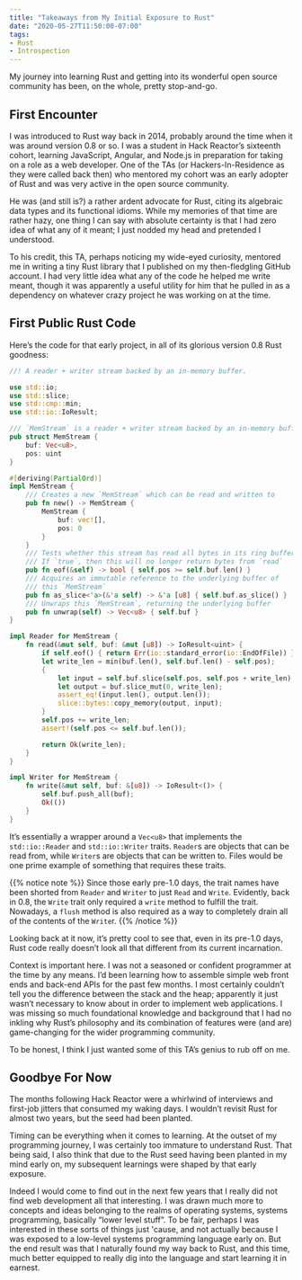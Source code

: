 ```yaml
---
title: "Takeaways from My Initial Exposure to Rust"
date: "2020-05-27T11:50:00-07:00"
tags:
- Rust
- Introspection
---
```


My journey into learning Rust and getting into its wonderful open source community has been, on the whole, pretty stop-and-go.

## First Encounter

I was introduced to Rust way back in 2014, probably around the time when it was around version 0.8 or so. I was a student in Hack Reactor’s sixteenth cohort, learning JavaScript, Angular, and Node.js in preparation for taking on a role as a web developer. One of the TAs (or Hackers-In-Residence as they were called back then) who mentored my cohort was an early adopter of Rust and was very active in the open source community.

He was (and still is?) a rather ardent advocate for Rust, citing its algebraic data types and its functional idioms. While my memories of that time are rather hazy, one thing I can say with absolute certainty is that I had zero idea of what any of it meant; I just nodded my head and pretended I understood.

To his credit, this TA, perhaps noticing my wide-eyed curiosity, mentored me in writing a tiny Rust library that I published on my then-fledgling GitHub account. I had very little idea what any of the
code he helped me write meant, though it was apparently a useful utility for him that he pulled in as a dependency on whatever crazy project he was working on at the time.

## First Public Rust Code

Here’s the code for that early project, in all of its glorious version 0.8 Rust goodness:

```rust
//! A reader + writer stream backed by an in-memory buffer.

use std::io;
use std::slice;
use std::cmp::min;
use std::io::IoResult;

/// `MemStream` is a reader + writer stream backed by an in-memory buffer
pub struct MemStream {
    buf: Vec<u8>,
    pos: uint    
}

#[deriving(PartialOrd)]
impl MemStream {
    /// Creates a new `MemStream` which can be read and written to 
    pub fn new() -> MemStream {
        MemStream {
            buf: vec![],
            pos: 0 
        }
    }
    /// Tests whether this stream has read all bytes in its ring buffer
    /// If `true`, then this will no longer return bytes from `read`
    pub fn eof(&self) -> bool { self.pos >= self.buf.len() }
    /// Acquires an immutable reference to the underlying buffer of 
    /// this `MemStream`
    pub fn as_slice<'a>(&'a self) -> &'a [u8] { self.buf.as_slice() }
    /// Unwraps this `MemStream`, returning the underlying buffer
    pub fn unwrap(self) -> Vec<u8> { self.buf }
}

impl Reader for MemStream {
    fn read(&mut self, buf: &mut [u8]) -> IoResult<uint> {
        if self.eof() { return Err(io::standard_error(io::EndOfFile)) }
        let write_len = min(buf.len(), self.buf.len() - self.pos);
        {   
            let input = self.buf.slice(self.pos, self.pos + write_len);
            let output = buf.slice_mut(0, write_len);
            assert_eq!(input.len(), output.len());
            slice::bytes::copy_memory(output, input);
        }
        self.pos += write_len;
        assert!(self.pos <= self.buf.len());

        return Ok(write_len);
    }
}

impl Writer for MemStream {
    fn write(&mut self, buf: &[u8]) -> IoResult<()> {
        self.buf.push_all(buf);
        Ok(())
    }
}
```

It’s essentially a wrapper around a `Vec<u8>` that implements the `std::io::Reader` and `std::io::Writer` traits. `Reader`s are objects that can be read from, while `Writer`s are objects that can be written to. Files would be one prime example of something that requires these traits. 

{{% notice note %}}
Since those early pre-1.0 days, the trait names have been shorted from `Reader` and `Writer` to just `Read` and `Write`. Evidently, back in 0.8, the `Write` trait only required a `write` method to fulfill the trait. Nowadays, a `flush` method is also required as a way to completely drain all of the contents of the `Write`r.
{{% /notice %}}

Looking back at it now, it’s pretty cool to see that, even in its pre-1.0 days, Rust code really doesn’t look all that different from its current incarnation.

Context is important here. I was not a seasoned or confident programmer at the time by any means. I’d been learning how to assemble simple web front ends and back-end APIs for the past few months. I most certainly couldn’t tell you the difference between the stack and the heap; apparently it just wasn’t necessary to know about in order to implement web applications. I was missing so much foundational knowledge and background that I had no inkling why Rust’s philosophy and its combination of features were (and are) game-changing for the wider programming community.

To be honest, I think I just wanted some of this TA’s genius to rub off on me.

## Goodbye For Now

The months following Hack Reactor were a whirlwind of interviews and first-job jitters that consumed my waking days. I wouldn’t revisit Rust for almost two years, but the seed had been planted.

Timing can be everything when it comes to learning. At the outset of my programming journey, I was certainly too immature to understand Rust. That being said, I also think that due to the Rust seed having been planted in my mind early on, my subsequent learnings were shaped by that early exposure.

Indeed I would come to find out in the next few years that I really did not find web development all that interesting. I was drawn much more to concepts and ideas belonging to the realms of operating systems, systems programming, basically “lower level stuff”. To be fair, perhaps I was interested in these sorts of things just 'cause, and not actually because I was exposed to a low-level systems programming language early on. But the end result was that I naturally found my way back to Rust, and this time, much better equipped to really dig into the language and start learning it in earnest.